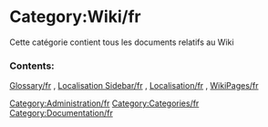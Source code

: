 # Category:Wiki/fr
Cette catégorie contient tous les documents relatifs au Wiki

### Contents:

[Glossary/fr](Glossary/fr.md) , [Localisation Sidebar/fr](Localisation_Sidebar/fr.md) , [Localisation/fr](Localisation/fr.md) , [WikiPages/fr](WikiPages/fr.md)

[Category:Administration/fr](Category:Administration/fr.md) [Category:Categories/fr](Category:Categories/fr.md) [Category:Documentation/fr](Category:Documentation/fr.md)
